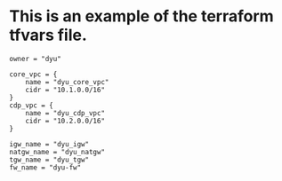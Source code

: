 
# This is an example of the terraform tfvars file. 
```
owner = "dyu"

core_vpc = {
    name = "dyu_core_vpc"
    cidr = "10.1.0.0/16"
}
cdp_vpc = {
    name = "dyu_cdp_vpc"
    cidr = "10.2.0.0/16"
}

igw_name = "dyu_igw"
natgw_name = "dyu_natgw"
tgw_name = "dyu_tgw"
fw_name = "dyu-fw"

```